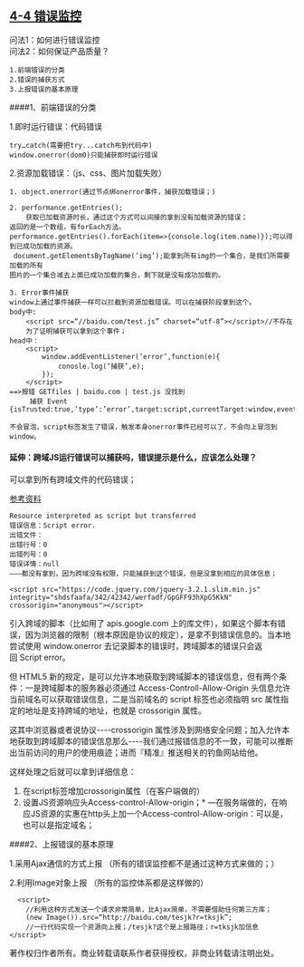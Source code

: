 ## [4-4 错误监控](https://www.jianshu.com/p/ed3a0e42ad76)



问法1：如何进行错误监控  
问法2：如何保证产品质量？

	1.前端错误的分类
	2.错误的捕获方式
	3.上报错误的基本原理
	
####1、前端错误的分类  

1.即时运行错误：代码错误

    try…catch(需要把try...catch布到代码中)
    window.onerror(dom0)只能捕获即时运行错误
    
2.资源加载错误：（js、css、图片加载失败）

    1. object.onerror(通过节点绑onerror事件，捕获加载错误；)
    
    2. performance.getEntries();
        获取已加载资源时长，通过这个方式可以间接的拿到没有加载资源的错误；
    返回的是一个数组，有forEach方法。   performance.getEntries().forEach(item=>{console.log(item.name)});可以得到已成功加载的资源。
	 document.getElementsByTagName(‘img’);能拿到所有img的一个集合，是我们所需要加载的所有
	图片的一个集合减去上面已成功加载的集合，剩下就是没有成功加载的。
	
   	3. Error事件捕获
    window上通过事件捕获一样可以拦截到资源加载错误。可以在捕获阶段拿到这个。
    body中:
        <script src=“//baidu.com/test.js” charset=“utf-8”></script>//不存在
        为了证明捕获可以拿到这个事件；
    head中：
        <script>
            window.addEventListener(‘error’,function(e){
                conosle.log(‘捕获’,e);
            });
        </script>
    ==>报错 GETfiles | baidu.com | test.js 没找到    
         捕获 Event {isTrusted:true,’type’:’error’,target:script,currentTarget:window,eventphase:1…}
        
 	不会冒泡，script标签发生了错误，触发本身onerror事件已经可以了，不会向上冒泡到window。
 	
#### 延伸：跨域JS运行错误可以捕获吗，错误提示是什么，应该怎么处理？

可以拿到所有跨域文件的代码错误；

[参考资料](https://blog.csdn.net/chjj0904/article/details/79217002)


```
Resource interpreted as script but transferred
错误信息：Script error.
出错文件：
出错行号：0
出错列号：0
错误详情：null
———都没有拿到，因为跨域没有权限，只能捕获到这个错误，但是没拿到相应的具体信息；

<script src="https://code.jquery.com/jquery-3.2.1.slim.min.js"
integrity="shdsfaafa/342/42342/werfadf/GpGFF93hXpG5KkN"
crossorigin="anonymous"></script>
```

引入跨域的脚本（比如用了 apis.google.com 上的库文件），如果这个脚本有错误，因为浏览器的限制（根本原因是协议的规定），是拿不到错误信息的。当本地尝试使用 window.onerror 去记录脚本的错误时，跨域脚本的错误只会返回 Script error。



但 HTML5 新的规定，是可以允许本地获取到跨域脚本的错误信息，但有两个条件：一是跨域脚本的服务器必须通过 Access-Controll-Allow-Origin 头信息允许当前域名可以获取错误信息，二是当前域名的 script 标签也必须指明 src 属性指定的地址是支持跨域的地址，也就是 crossorigin 属性。

这其中浏览器或者说协议----crossorigin 属性涉及到网络安全问题；加入允许本地获取到跨域脚本的错误信息那么----我们通过报错信息的不一致，可能可以推断出当前访问的用户的使用痕迹；进而『精准』推送相关的钓鱼网站给他。



这样处理之后就可以拿到详细信息：  

1. 在script标签增加crossorigin属性（在客户端做的）
2. 设置JS资源响应头Access-control-Allow-origin；*
—在服务端做的，在响应JS资源的实惠在http头上加一个Access-control-Allow-origin：可以是，也可以是指定域名；

####2、上报错误的基本原理

1.采用Ajax通信的方式上报
（所有的错误监控都不是通过这种方式来做的；）

2.利用Image对象上报
（所有的监控体系都是这样做的）


      <script>
        //利用这种方式发送一个请求非常简单，比Ajax简单，不需要借助任何第三方库；
        (new Image()).src=“http://baidu.com/tesjk?r=tksjk”;
        //一行代码实现一个资源向上报；/tesjk?这个是上报路径；r=tksjk加信息
    </script>


著作权归作者所有。商业转载请联系作者获得授权，非商业转载请注明出处。
